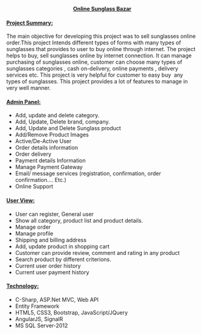 <p align="center"><b><span style="text-decoration: underline;">Online Sunglass Bazar</span></b></p>
<h4 class="h4"><span style="text-decoration: underline;">Project Summary:</span></h4>
<p>The main objective for developing this project was to sell sunglasses online order.This project Intends different types of forms with many types of sunglasses that provides to user to buy online through internet. The project helps to buy, sell sunglasses online by internet connection. It can manage purchasing of sunglasses online, customer can choose many types of sunglasses categories , cash on-delivery, online payments , delivery services etc. This project is very helpful for customer to easy buy&nbsp; any types of sunglasses. This project provides a lot of features to manage in very well manner.</p>
<h4 class="h4"><span style="text-decoration: underline;"><b>Admin Panel</b>:</span></h4>
<ul>
<li>Add, update and delete category.</li>
<li>Add, Update, Delete brand, company.</li>
<li>Add, Update and Delete Sunglass product</li>
<li>Add/Remove Product Images</li>
<li>Active/De-Active User</li>
<li>Order details information</li>
<li>Order delivery</li>
<li>Payment details Information</li>
<li>Manage Payment Gateway</li>
<li>Email/ message services (registration, confirmation, order confirmation&hellip;. Etc.)</li>
<li>Online Support</li>
</ul>
<h4 class="h4"><span style="text-decoration: underline;"><b><b>User View</b></b>:</span></h4>
<ul>
<li>User can register, General user</li>
<li>Show all category, product list and product details.</li>
<li>Manage order</li>
<li>Manage profile</li>
<li>Shipping and billing address</li>
<li>Add, update product in shopping cart</li>
<li>Customer can provide review, comment and rating in any product</li>
<li>Search product by different criterions.&nbsp;</li>
<li>Current user order history</li>
<li>Current user payment history</li>
</ul>
<h4 class="h4"><span style="text-decoration: underline;"><b><b><b><b>Technology</b></b></b></b>:</span></h4>
<ul>
<li>C-Sharp, ASP.Net MVC, Web API</li>
<li>Entity Framework</li>
<li>HTML5, CSS3, Bootstrap, JavaScript/JQuery</li>
<li>AngularJS, SignalR</li>
<li>MS SQL Server-2012&nbsp;</li>
</ul>

